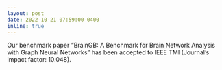 ```yaml
---
layout: post
date: 2022-10-21 07:59:00-0400
inline: true
---
```


Our benchmark paper “BrainGB: A Benchmark for Brain Network Analysis with Graph Neural Networks” has been accepted to IEEE TMI (Journal’s impact factor: 10.048).